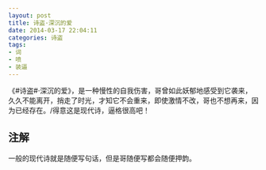```yaml
---
layout: post
title: 诗盗·深沉的爱
date: 2014-03-17 22:04:11
categories: 诗盗
tags:
- 词
- 喷
- 装逼
---
```

《#诗盗#·深沉的爱》，是一种慢性的自我伤害，哥曾如此妖郁地感受到它袭来，久久不能离开，捎走了时光，才知它不会重来，即使激情不改，哥也不想再来，因为已经存在。/得意这是现代诗，逼格很高吧！

## 注解
一般的现代诗就是随便写句话，但是哥随便写都会随便押韵。
